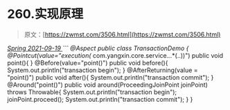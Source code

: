 <!--yml
category: 未分类
date: 0001-01-01 00:00:00
--->

# 260.实现原理

> 原文：[https://zwmst.com/3506.html](https://zwmst.com/3506.html)

   [ *Spring* ](https://zwmst.com/spring)*[ <time datetime="2021-09-19T20:44:19+08:00"> 2021-09-19 </time> ](https://zwmst.com/3506.html)  ```
@Aspect
public class TransactionDemo {
 @Pointcut(value="execution(* com.yangxin.core.service.*.*.*(..))")
 public void point(){
 }
 @Before(value="point()")
 public void before(){
 System.out.println("transaction begin");
 }
 @AfterReturning(value = "point()")
 public void after(){
 System.out.println("transaction commit");
 }
 @Around("point()")
 public void around(ProceedingJoinPoint joinPoint) throws Throwable{
 System.out.println("transaction begin");
 joinPoint.proceed();
 System.out.println("transaction commit");
 }
}
```*